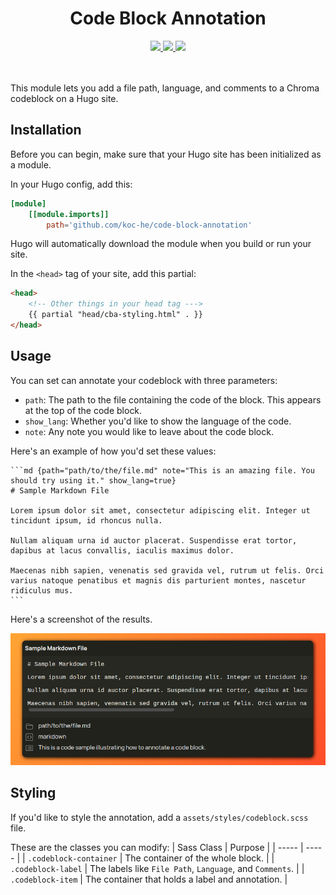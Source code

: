 <h1 align="center">Code Block Annotation</h1>
<div align="center">
    <a href="https://github.com/gohugoio/hugo/releases/tag/v0.111.3" aria-label="Hugo version">  
        <img src="https://img.shields.io/badge/hugo%20version-v0.111.3-EB17A4?style=for-the-badge&labelColor=000000">
    </a>
    <a href="https://github.com/koc-he/code-block-annotation/blob/main/LICENSE.md" aria-label="License">
        <img src="https://img.shields.io/github/license/koc-he/code-block-annotation?logoColor=000000&style=for-the-badge&labelColor=000000">
    </a>
    <a href="https://github.com/koc-he/code-block-annotation/releases" aria-label="Latest release">
    <img src="https://img.shields.io/github/v/release/koc-he/code-block-annotation?style=for-the-badge&labelColor=000000">
    </a>
</div>
<br>
<br>

This module lets you add a file path, language, and comments to a Chroma codeblock on a Hugo site.

## Installation
Before you can begin, make sure that your Hugo site has been initialized as a module. 

In your Hugo config, add this:
```toml {name="Hugo site config" path="config.toml" show_lang=true dark=true}
[module]
    [[module.imports]]
        path='github.com/koc-he/code-block-annotation'
```

Hugo will automatically download the module when you build or run your site. 

In the `<head>` tag of your site, add this partial:
```html  {name="Styling partial" path="layouts/_default/baseof.toml" show_lang=true dark=true}
<head>
    <!-- Other things in your head tag --->
    {{ partial "head/cba-styling.html" . }}
</head>
```

## Usage
You can set can annotate your codeblock with three parameters:
- `path`: The path to the file containing the code of the block. This appears at the top of the code block. 
- `show_lang`: Whether you'd like to show the language of the code.
- `note`: Any note you would like to leave about the code block.

Here's an example of how you'd set these values:
````text {name="Example annotated code block" dark=true show_lang=true}
```md {path="path/to/the/file.md" note="This is an amazing file. You should try using it." show_lang=true}
# Sample Markdown File

Lorem ipsum dolor sit amet, consectetur adipiscing elit. Integer ut tincidunt ipsum, id rhoncus nulla. 

Nullam aliquam urna id auctor placerat. Suspendisse erat tortor, dapibus at lacus convallis, iaculis maximus dolor. 

Maecenas nibh sapien, venenatis sed gravida vel, rutrum ut felis. Orci varius natoque penatibus et magnis dis parturient montes, nascetur ridiculus mus.
```
````

Here's a screenshot of the results.

<img alt="Screenshot of annotated code" id="readme-screenshot" src="/static/cba/images/sample.png"/>

## Styling
If you'd like to style the annotation, add a `assets/styles/codeblock.scss` file. 

These are the classes you can modify:
| Sass Class | Purpose |
| ----- | ----- |
| `.codeblock-container` | The container of the whole block. |
| `.codeblock-label` | The labels like `File Path`, `Language`, and `Comments`. |
| `.codeblock-item` | The container that holds a label and annotation. |